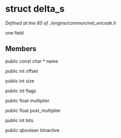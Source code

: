 # struct delta_s

*Defined at line 65 of ./engine/common/net_encode.h*

 one field



## Members

public const char * name

public int offset

public int size

public int flags

public float multiplier

public float post_multiplier

public int bits

public qboolean bInactive



